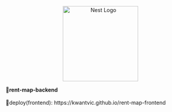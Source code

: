 <p align="center">
  <a href="http://nestjs.com/" target="blank"><img src="https://nestjs.com/img/logo-small.svg" width="200" alt="Nest Logo" /></a>
</p>
<b>💎rent-map-backend</b>
<br/>
<br/>
🧲deploy(frontend): https://kwantvic.github.io/rent-map-frontend
